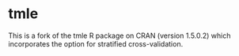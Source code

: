 # tmle
This is a fork of the tmle R package on CRAN (version 1.5.0.2) which incorporates the option for stratified cross-validation.

